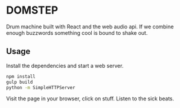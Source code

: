 # DOMSTEP

Drum machine built with React and the web audio api. If we combine enough
buzzwords something cool is bound to shake out.


## Usage


Install the dependencies and start a web server.

```bash
npm install
gulp build
python -m SimpleHTTPServer
```

Visit the page in your browser, click on stuff. Listen to the sick beats.
